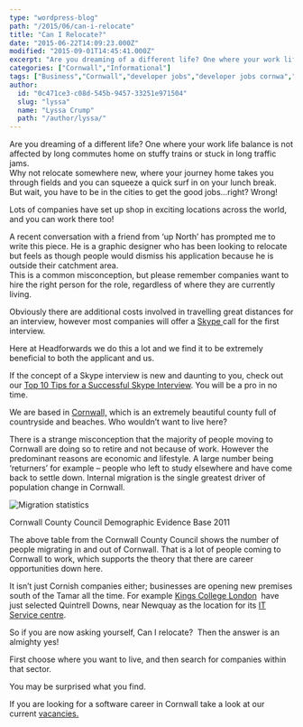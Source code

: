 ```yaml
---
type: "wordpress-blog"
path: "/2015/06/can-i-relocate"
title: "Can I Relocate?"
date: "2015-06-22T14:09:23.000Z"
modified: "2015-09-01T14:45:41.000Z"
excerpt: "Are you dreaming of a different life? One where your work life balance is not affected by long commutes home on stuffy trains or stuck in long traffic jams. Why not relocate somewhere new, where your journey home takes you through fields and you can squeeze a quick surf in on your lunch break. But …"
categories: ["Cornwall","Informational"]
tags: ["Business","Cornwall","developer jobs","developer jobs cornwa","developer jobs cornwall","developer jobs uk","Headforwards","Infomational","jobs cornwall","jobs in cornwall","Relocating","relocating careers in software","relocatinh","Skype","Software","software careers","software companies","software companies cornwall","software companies uk","software jobs","software jobs uk","Software Outsourcing","Top Tips"]
author:
  id: "0c471ce3-c08d-545b-9457-33251e971504"
  slug: "lyssa"
  name: "Lyssa Crump"
  path: "/author/lyssa/"
---
```

Are you dreaming of a different life? One where your work life balance is not affected by long commutes home on stuffy trains or stuck in long traffic jams.  
Why not relocate somewhere new, where your journey home takes you through fields and you can squeeze a quick surf in on your lunch break.  
But wait, you have to be in the cities to get the good jobs…right? Wrong!

Lots of companies have set up shop in exciting locations across the world, and you can work there too!

A recent conversation with a friend from ‘up North’ has prompted me to write this piece. He is a graphic designer who has been looking to relocate but feels as though people would dismiss his application because he is outside their catchment area.  
This is a common misconception, but please remember companies want to hire the right person for the role, regardless of where they are currently living.

Obviously there are additional costs involved in travelling great distances for an interview, however most companies will offer a [Skype ](http://www.skype.com/en/)call for the first interview.

Here at Headforwards we do this a lot and we find it to be extremely beneficial to both the applicant and us.

If the concept of a Skype interview is new and daunting to you, check out our [Top 10 Tips for a Successful Skype Interview](http://www.headforwards.com/2015/06/top-10-tips-for-a-successful-skype-interview/). You will be a pro in no time.

We are based in [Cornwall,](https://www.visitcornwall.com/,) which is an extremely beautiful county full of countryside and beaches. Who wouldn’t want to live here?

There is a strange misconception that the majority of people moving to Cornwall are doing so to retire and not because of work. However the predominant reasons are economic and lifestyle. A large number being ‘returners’ for example – people who left to study elsewhere and have come back to settle down. Internal migration is the single greatest driver of population change in Cornwall.

![Migration statistics ](//headforwards.com/wp-content/uploads/2015/06/Screen-Shot-2015-06-19-at-16.41.23.png)

Cornwall County Council Demographic Evidence Base 2011

The above table from the Cornwall County Council shows the number of people migrating in and out of Cornwall. That is a lot of people coming to Cornwall to work, which supports the theory that there are career opportunities down here.

It isn’t just Cornish companies either; businesses are opening new premises south of the Tamar all the time. For example [Kings College London](http://www.kcl.ac.uk/index.aspx)  have just selected Quintrell Downs, near Newquay as the location for its [IT Service centre](http://www.insidermedia.com/insider/south-west/131669-invest-cornwall-win-kings-college-london-pitch/).

So if you are now asking yourself, Can I relocate?  Then the answer is an almighty yes!

First choose where you want to live, and then search for companies within that sector.

You may be surprised what you find.

If you are looking for a software career in Cornwall take a look at our current [vacancies.](http://www.headforwards.com/careers/)
